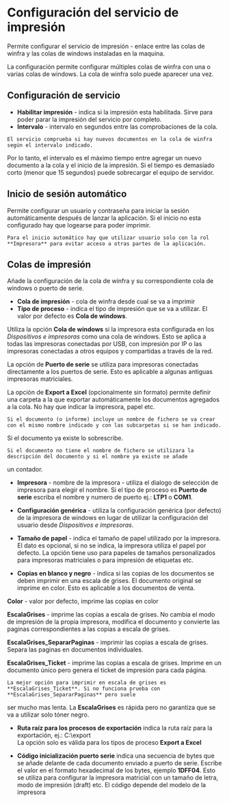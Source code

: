 
# Configuración del servicio de impresión

Permite configurar el servicio de impresión - enlace entre las colas de winfra y las colas de windows instaladas en la maquina.

La configuración permite configurar múltiples colas de winfra con una o varias colas de windows.
La cola de winfra solo puede aparecer una vez.

## Configuración de servicio

 * **Habilitar impresión** - indica si la impresión esta habilitada. Sirve para poder parar la impresión del servicio por completo.
 * **Intervalo** - intervalo en segundos entre las comprobaciones de la cola.

```{warning}
El servicio comprueba si hay nuevos documentos en la cola de winfra según el intervalo indicado.
```
Por lo tanto, el intervalo es el máximo tiempo entre agregar un nuevo documento a la cola y el inicio de la impresión.
Si el tiempo es demasiado corto (menor que 15 segundos) puede sobrecargar el equipo de servidor.

## Inicio de sesión automático

Permite configurar un usuario y contraseña para iniciar la sesión automáticamente después de lanzar la aplicación.
Si el inicio no esta configurado hay que logearse para poder imprimir.

```{warning}
Para el inicio automático hay que utilizar usuario solo con la rol **Impresora** para evitar acceso a otras partes de la aplicación.
```

## Colas de impresión

Añade la configuración de la cola de winfra y su correspondiente cola de windows o puerto de serie.

 * **Cola de impresión** - cola de winfra desde cual se va a imprimir
 * **Tipo de proceso** - indica el tipo de impresión que se va a utilizar. El valor por defecto es **Cola de windows**.

Utiliza la opción **Cola de windows** si la impresora esta configurada en los *Dispositivos e impresoras* como una cola de windows.
Esto se aplica a todas las impresoras conectadas por USB, con impresión por IP o las impresoras conectadas a otros equipos
y compartidas a través de la red.

La opción de **Puerto de serie** se utiliza para impresoras conectadas directamente a los puertos de serie.
Esto es aplicable a algunas antiguas impresoras matriciales.

La opción de **Export a Excel** (opcionalmente sin formato) permite definir una carpeta a la que exportar automáticamente
los documentos agregados a la cola. No hay que indicar la impresora, papel etc.

```{note}
Si el documento (o informe) incluye un nombre de fichero se va crear con el mismo nombre indicado y con las subcarpetas si se han indicado.
```
Si el documento ya existe lo sobrescribe.

```{note}
Si el documento no tiene el nombre de fichero se utilizara la descripción del documento y si el nombre ya existe se añade
```
un contador.

 * **Impresora** - nombre de la impresora - utiliza el dialogo de selección de impresora para elegir el nombre.
 Si el tipo de proceso es **Puerto de serie** escriba el nombre y numero de puerto ej.: **LTP1** o **COM1**.

 * **Configuración genérica** - utiliza la configuración genérica (por defecto) de la impresora de windows en lugar
de utilizar la configuración del usuario desde *Dispositivos e impresoras*.

 * **Tamaño de papel** - indica el tamaño de papel utilizado por la impresora. El dato es opcional, si no se indica, la impresora
utiliza el papel por defecto.
La opción tiene uso para papeles de tamaños personalizados para impresoras matriciales o para impresión de etiquetas etc.

 * **Copias en blanco y negro** - indica si las copias de los documentos se deben imprimir en una escala de grises.
El documento original se imprime en color. Esto es aplicable a los documentos de venta.

**Color** - valor por defecto, imprime las copias en color

**EscalaGrises** - imprime las copias a escala de grises. No cambia el modo de impresión de la propia impresora, modifica
el documento y convierte las paginas correspondientes a las copias a escala de grises.

**EscalaGrises_SepararPaginas** - imprimir las copias a escala de grises. Separa las paginas en documentos individuales.

**EscalaGrises_Ticket** - imprime las copias a escala de grises. Imprime en un documento único pero genera el ticket de impresión para cada página.

```{warning}
La mejor opción para imprimir en escala de grises es **EscalaGrises_Ticket**. Si no funciona prueba con **EscalaGrises_SepararPaginas** pero suele
```
ser mucho mas lenta. La **EscalaGrises** es rápida pero no garantiza que se va a utilizar solo tóner negro.


 * **Ruta raíz para los procesos de exportación** indica la ruta raíz para la exportación, ej.: C:\export\
La opción solo es válida para los tipos de proceso **Export a Excel**


 * **Código inicialización puerto serie** indica una secuencia de bytes que se añade delante de cada documento enviado a
puerto de serie. Escribe el valor en el formato hexadecimal de los bytes, ejemplo **1DFF04**.
Esto se utiliza para configurar la impresora matricial con un tamaño de letra, modo de impresión (draft) etc.
El código depende del modelo de la impresora
